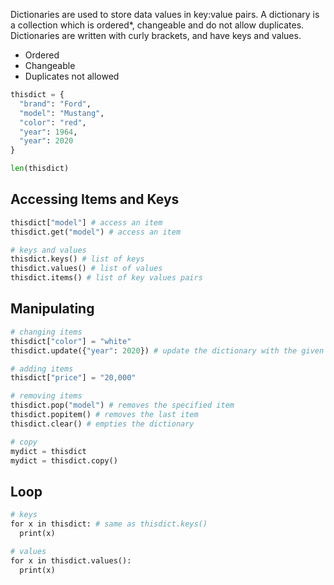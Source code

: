 Dictionaries are used to store data values in key:value pairs.
A dictionary is a collection which is ordered*, changeable and do not allow duplicates.
Dictionaries are written with curly brackets, and have keys and values.

- Ordered
- Changeable
- Duplicates not allowed

```python
thisdict = {  
  "brand": "Ford",  
  "model": "Mustang",
  "color": "red",
  "year": 1964,  
  "year": 2020  
}  

len(thisdict)
```

## Accessing Items and Keys

```python
thisdict["model"] # access an item
thisdict.get("model") # access an item

# keys and values
thisdict.keys() # list of keys
thisdict.values() # list of values
thisdict.items() # list of key values pairs
```


## Manipulating

```python
# changing items
thisdict["color"] = "white"
thisdict.update({"year": 2020}) # update the dictionary with the given info

# adding items
thisdict["price"] = "20,000"

# removing items
thisdict.pop("model") # removes the specified item
thisdict.popitem() # removes the last item
thisdict.clear() # empties the dictionary

# copy
mydict = thisdict
mydict = thisdict.copy()
```

## Loop

```python
# keys
for x in thisdict: # same as thisdict.keys()
  print(x)

# values
for x in thisdict.values():  
  print(x)
```